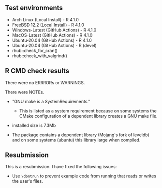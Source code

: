 ## Test environments
* Arch Linux (Local Install) - R 4.1.0
* FreeBSD 12.2 (Local Install) - R 4.1.0
* Windows-Latest (GitHub Actions) - R 4.1.0
* MacOS-Latest (GitHub Actions) - R 4.1.0
* Ubuntu-20.04 (GitHub Actions) - R 4.1.0
* Ubuntu-20.04 (GitHub Actions) - R (devel)
* rhub::check_for_cran()
* rhub::check_with_valgrind()

## R CMD check results

There were no ERRRORs or WARNINGS.

There were NOTEs.

 - "GNU make is a SystemRequirements."
   * This is listed as a system requirement because on some systems the CMake configuration of a dependent library creates a GNU make file.

 - installed size is 7.3Mb
  * The package contains a dependent library (Mojang's fork of leveldb) and on some systems (ubuntu) this library large when compiled.

## Resubmission

This is a resubmission. I have fixed the following issues:

 * Use `\dontrun` to prevent example code from running that reads or writes the user's files.
